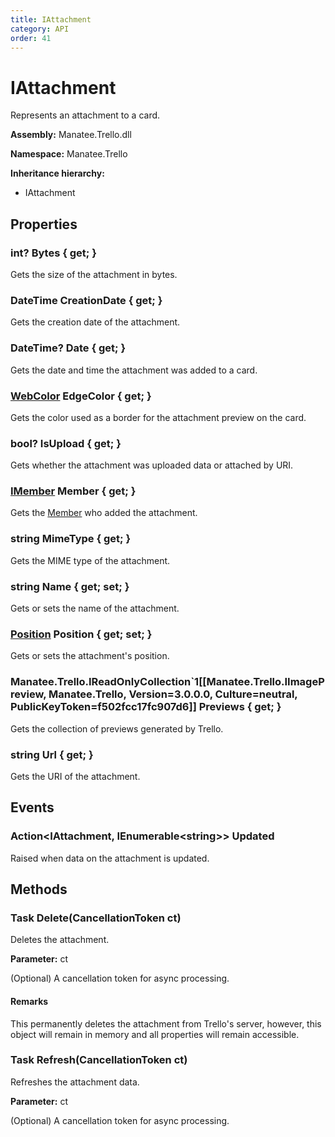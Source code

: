 ```yaml
---
title: IAttachment
category: API
order: 41
---
```


# IAttachment

Represents an attachment to a card.

**Assembly:** Manatee.Trello.dll

**Namespace:** Manatee.Trello

**Inheritance hierarchy:**

- IAttachment

## Properties

### int? Bytes { get; }

Gets the size of the attachment in bytes.

### DateTime CreationDate { get; }

Gets the creation date of the attachment.

### DateTime? Date { get; }

Gets the date and time the attachment was added to a card.

### [WebColor](WebColor#webcolor) EdgeColor { get; }

Gets the color used as a border for the attachment preview on the card.

### bool? IsUpload { get; }

Gets whether the attachment was uploaded data or attached by URI.

### [IMember](IMember#imember) Member { get; }

Gets the [Member](IAttachment#imember-member--get-) who added the attachment.

### string MimeType { get; }

Gets the MIME type of the attachment.

### string Name { get; set; }

Gets or sets the name of the attachment.

### [Position](Position#position) Position { get; set; }

Gets or sets the attachment&#39;s position.

### Manatee.Trello.IReadOnlyCollection`1[[Manatee.Trello.IImagePreview, Manatee.Trello, Version=3.0.0.0, Culture=neutral, PublicKeyToken=f502fcc17fc907d6]] Previews { get; }

Gets the collection of previews generated by Trello.

### string Url { get; }

Gets the URI of the attachment.

## Events

### Action&lt;IAttachment, IEnumerable&lt;string&gt;&gt; Updated

Raised when data on the attachment is updated.

## Methods

### Task Delete(CancellationToken ct)

Deletes the attachment.

**Parameter:** ct

(Optional) A cancellation token for async processing.

#### Remarks

This permanently deletes the attachment from Trello&#39;s server, however, this object will remain in memory and all properties will remain accessible.

### Task Refresh(CancellationToken ct)

Refreshes the attachment data.

**Parameter:** ct

(Optional) A cancellation token for async processing.

